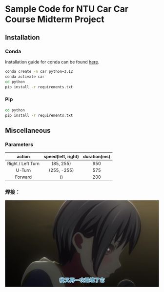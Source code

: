 # Sample Code for NTU Car Car Course Midterm Project

## Installation

### Conda

Installation guide for conda can be found [here](https://conda.io/projects/conda/en/latest/user-guide/install/index.html).

```bash
conda create -n car python=3.12
conda activate car
cd python
pip install -r requirements.txt
```

### Pip

```bash
cd python
pip install -r requirements.txt
```

## Miscellaneous
### Parameters
| action |  speed(left, right) | duration(ms) |
|:---:|:---:|:---:|
| Right / Left Turn | (85, 255) | 650 |
| U-Turn | (255, -255) | 575 |
| Forward | () | 200 |

### 焊接：

![alt text](image.png)